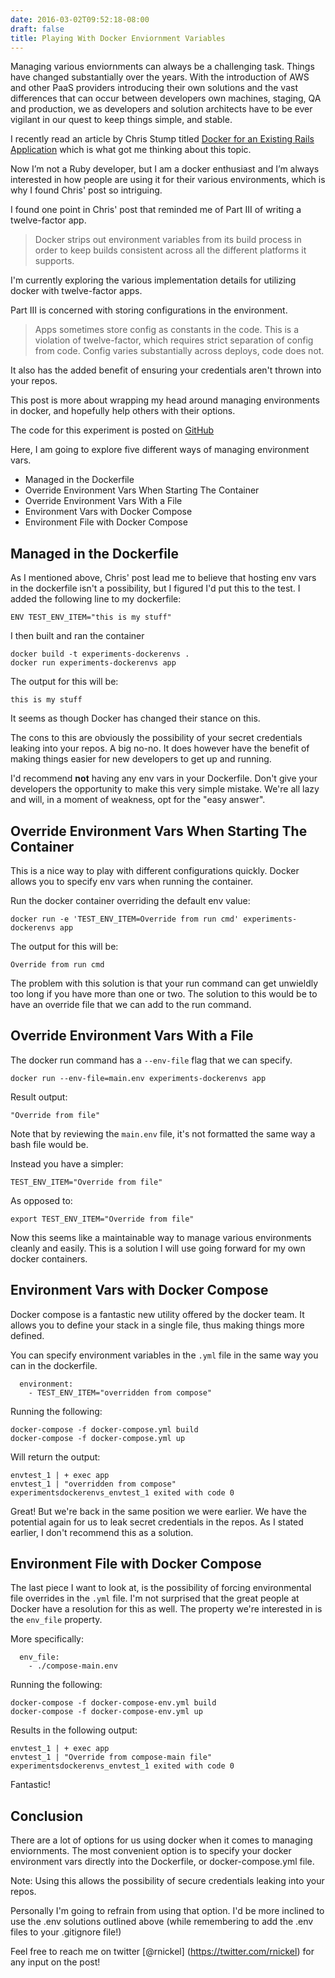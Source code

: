 ```yaml
---
date: 2016-03-02T09:52:18-08:00
draft: false
title: Playing With Docker Enviornment Variables
---
```


Managing various enviornments can always be a challenging task. Things have changed substantially over the years. With the introduction of AWS and other PaaS providers introducing their own solutions and the vast differences that can occur between developers own machines, staging, QA and production, we as developers and solution architects have to be ever vigilant in our quest to keep things simple, and stable.

I recently read an article by Chris Stump titled [Docker for an Existing Rails Application](http://chrisstump.online/2016/02/20/docker-existing-rails-application/) which is what got me thinking about this topic.

Now I’m not a Ruby developer, but I am a docker enthusiast and I’m always interested in how people are using it for their
various environments, which is why I found Chris' post so intriguing.

I found one point in Chris' post that reminded me of Part III of writing a twelve-factor app.
> Docker strips out environment variables from its build process in order to keep builds consistent across all the different platforms it supports.

I'm currently exploring the various implementation details for utilizing docker with twelve-factor apps.

Part III is concerned with storing configurations in the environment.

> Apps sometimes store config as constants in the code. This is a violation of twelve-factor, which requires strict
> separation of config from code. Config varies substantially across deploys, code does not.

It also has the added benefit of ensuring your credentials aren't thrown into your repos.

This post is more about wrapping my head around managing environments in docker, and hopefully help others with their
options.

The code for this experiment is posted on [GitHub](https://github.com/mrnickel/Experiments-DockerEnvs)

Here, I am going to explore five different ways of managing environment vars.

- Managed in the Dockerfile
- Override Environment Vars When Starting The Container
- Override Environment Vars With a File
- Environment Vars with Docker Compose
- Environment File with Docker Compose

## Managed in the Dockerfile

As I mentioned above, Chris' post lead me to believe that hosting env vars in the dockerfile isn't a possibility, but I
figured I'd put this to the test. I added the following line to my dockerfile:

```
ENV TEST_ENV_ITEM="this is my stuff"
```

I then built and ran the container
```
docker build -t experiments-dockerenvs .
docker run experiments-dockerenvs app
```

The output for this will be:
```
this is my stuff
```

It seems as though Docker has changed their stance on this.

The cons to this are obviously the possibility of your secret credentials leaking into your repos. A big no-no. It does however have the benefit of making things easier for new developers to get up and running.

I'd recommend **not** having any env vars in your Dockerfile. Don't give your developers the opportunity to make this very simple mistake. We're all lazy and will, in a moment of weakness, opt for the "easy answer".

## Override Environment Vars When Starting The Container

This is a nice way to play with different configurations quickly. Docker allows you to specify env vars when running the container.

Run the docker container overriding the default env value:
```
docker run -e 'TEST_ENV_ITEM=Override from run cmd' experiments-dockerenvs app
```

The output for this will be:
```
Override from run cmd
```

The problem with this solution is that your run command can get unwieldly too long if you have more than one or two. The solution to this would be to have an override file that we can add to the run command.

## Override Environment Vars With a File

The docker run command has a `--env-file` flag that we can specify.

```
docker run --env-file=main.env experiments-dockerenvs app
```

Result output:
```
"Override from file"
```

Note that by reviewing the `main.env` file, it's not formatted the same way a bash file would be.

Instead you have a simpler:
```
TEST_ENV_ITEM="Override from file"
```

As opposed to:
```
export TEST_ENV_ITEM="Override from file"
```

Now this seems like a maintainable way to manage various environments cleanly and easily. This is a solution I will use going forward for my own docker containers.

## Environment Vars with Docker Compose

Docker compose is a fantastic new utility offered by the docker team. It allows you to define your stack in a single file, thus making things more defined.

You can specify environment variables in the `.yml` file in the same way you can in the dockerfile.

```
  environment:
    - TEST_ENV_ITEM="overridden from compose"
```

Running the following:
```
docker-compose -f docker-compose.yml build
docker-compose -f docker-compose.yml up
```

Will return the output:
```
envtest_1 | + exec app
envtest_1 | "overridden from compose"
experimentsdockerenvs_envtest_1 exited with code 0
```

Great! But we're back in the same position we were earlier. We have the potential again for us to leak secret credentials in the repos. As I stated earlier, I don't recommend this as a solution.

## Environment File with Docker Compose

The last piece I want to look at, is the possibility of forcing environmental file overrides in the `.yml` file. I'm not surprised that the great people at Docker have a resolution for this as well. The property we're interested in is the `env_file` property.

More specifically:
```
  env_file:
    - ./compose-main.env
```

Running the following:
```
docker-compose -f docker-compose-env.yml build
docker-compose -f docker-compose-env.yml up
```

Results in the following output:
```
envtest_1 | + exec app
envtest_1 | "Override from compose-main file"
experimentsdockerenvs_envtest_1 exited with code 0
```

Fantastic!

## Conclusion

There are a lot of options for us using docker when it comes to managing enviornments. The most convenient option is to specify your docker environment vars directly into the Dockerfile, or docker-compose.yml file.

Note: Using this allows the possibility of secure credentials leaking into your repos.

Personally I'm going to refrain from using that option. I'd be more inclined to use the .env solutions outlined above (while remembering to add the .env files to your .gitignore file!)

Feel free to reach me on twitter [@rnickel] (https://twitter.com/rnickel) for any input on the post!